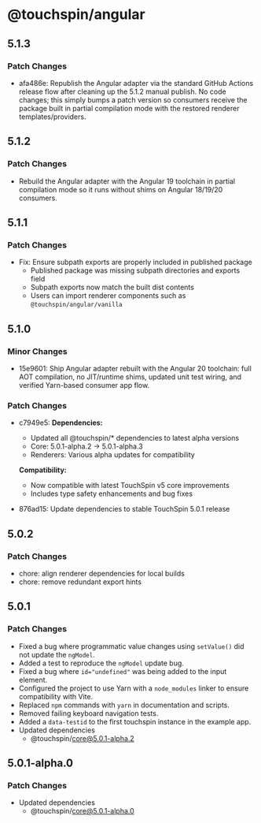 # @touchspin/angular

## 5.1.3

### Patch Changes

- afa486e: Republish the Angular adapter via the standard GitHub Actions release flow after cleaning up the 5.1.2 manual publish. No code changes; this simply bumps a patch version so consumers receive the package built in partial compilation mode with the restored renderer templates/providers.

## 5.1.2

### Patch Changes

- Rebuild the Angular adapter with the Angular 19 toolchain in partial compilation mode so it runs without shims on Angular 18/19/20 consumers.

## 5.1.1

### Patch Changes

- Fix: Ensure subpath exports are properly included in published package
  - Published package was missing subpath directories and exports field
  - Subpath exports now match the built dist contents
  - Users can import renderer components such as `@touchspin/angular/vanilla`

## 5.1.0

### Minor Changes

- 15e9601: Ship Angular adapter rebuilt with the Angular 20 toolchain: full AOT compilation, no JIT/runtime shims, updated unit test wiring, and verified Yarn-based consumer app flow.

### Patch Changes

- c7949e5: **Dependencies:**

  - Updated all @touchspin/\* dependencies to latest alpha versions
  - Core: 5.0.1-alpha.2 → 5.0.1-alpha.3
  - Renderers: Various alpha updates for compatibility

  **Compatibility:**

  - Now compatible with latest TouchSpin v5 core improvements
  - Includes type safety enhancements and bug fixes

- 876ad15: Update dependencies to stable TouchSpin 5.0.1 release

## 5.0.2

### Patch Changes

- chore: align renderer dependencies for local builds
- chore: remove redundant export hints

## 5.0.1

### Patch Changes

- Fixed a bug where programmatic value changes using `setValue()` did not update the `ngModel`.
- Added a test to reproduce the `ngModel` update bug.
- Fixed a bug where `id="undefined"` was being added to the input element.
- Configured the project to use Yarn with a `node_modules` linker to ensure compatibility with Vite.
- Replaced `npm` commands with `yarn` in documentation and scripts.
- Removed failing keyboard navigation tests.
- Added a `data-testid` to the first touchspin instance in the example app.
- Updated dependencies
  - @touchspin/core@5.0.1-alpha.2

## 5.0.1-alpha.0

### Patch Changes

- Updated dependencies
  - @touchspin/core@5.0.1-alpha.0
